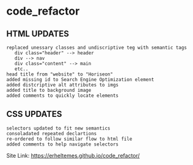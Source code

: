 # code_refactor

## HTML UPDATES
```
replaced unessary classes and undiscriptive teg with semantic tags
   div class="header" --> header
   div --> nav
   div class="content" --> main
   etc..
head title from "website" to "Horiseon"
added missing id to Search Engine Optimization element
added distcriptive alt attributes to imgs
added title to background image
added comments to quickly locate elements
```

## CSS UPDATES
```
selectors updated to fit new semantics
consoladated repeated declartions
re-ordered to follow similar flow to html file
added comments to help navigate selectors
```

Site Link: https://erheltemes.github.io/code_refactor/